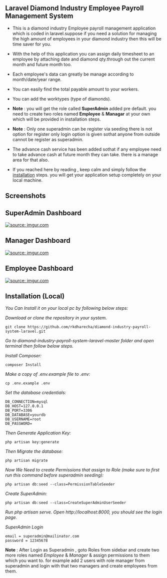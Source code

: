 ## Laravel Diamond Industry Employee Payroll Management System
 
- This is a diamond industry Employee payroll management application which is coded in laravel.suppose if you need a solution for managing the high amount of employees in your diamond industry then this will be time saver for you.

- With the help of this application you can assign daily timesheet to an employee by attaching date and diamond qty.through out the current month and future month too.

- Each employee's data can greatly be manage according to month/date/year range.

- You can easily find the total payable amount to your workers.

- You can add the worktypes (type of diamonds).

- **Note** : you will get the role called **SuperAdmin** added pre default. you need to create two roles named **Employee** &  **Managar** at your own which will be provided in installation steps.

- **Note** : Only one superadmin can be register via seeding there is not option for register only login option is given sothat anyone from outside cannot be register as superadmin.

- The advance cash service has been added sothat if any employee need to take advance cash at future month they can take. there is a manage area for that also.

- If you reached here by reading , keep calm and simply follow the <a href="#installation-local">installation</a> steps. you will get your application setup completely on your local machine.

## Screenshots

## SuperAdmin Dashboard
<a href="https://i.imgur.com/LH4MeEV.png?1"><img src="https://i.imgur.com/LH4MeEV.png?1" title="source: imgur.com" /></a><br>

## Manager Dashboard
<a href="https://i.imgur.com/JKbFqDs.png?1"><img src="https://i.imgur.com/JKbFqDs.png?1" title="source: imgur.com" /></a><br>

## Employee Dashboard
<a href="https://i.imgur.com/Euc5s01.png?1"><img src="https://i.imgur.com/Euc5s01.png?1" title="source: imgur.com" /></a><br>

## Installation (Local)

*You Can Install it on your local pc by following below steps:*

*Download or clone the repository in your system.*

```
git clone https://github.com/rkdharecha/diamond-industry-payroll-system-laravel.git
```

*Go to diamond-industry-payroll-system-laravel-master folder and open terminal then follow below steps.*

*Install Composer:*
```
composer Install
```

*Make a copy of .env.example file to .env:*
```
cp .env.example .env
```

*Set the database credentials:*
```
DB_CONNECTION=mysql
DB_HOST=127.0.0.1
DB_PORT=3306
DB_DATABASE=yourdb
DB_USERNAME=root
DB_PASSWORD=
```

*Then Generate Application Key:*
```
php artisan key:generate
```

*Then Migrate the database:*
```
php artisan migrate
```

*Now We Need to create Permissions that assign to Role (make sure to first run this command before superadmin seeding):*
```
php artisan db:seed --class=PermissionTableSeeder
``` 

*Create SuperAdmin:*
```
php artisan db:seed --class=CreateSuperAdminUserSeeder
```

*Run php artisan serve. Open http://localhost:8000, you should see the login page.*

*SuperAdmin Login*
```
email = superadmin@mailinator.com 
password = 12345678
```

**Note** :
After Login as Superadmin , goto Roles from sidebar and create two more roles named *Employee* & *Manager* & assign permissions to them which you want to. for example add 2 users with role manager from superadmin and login with that two managers and create employees from them.


 
